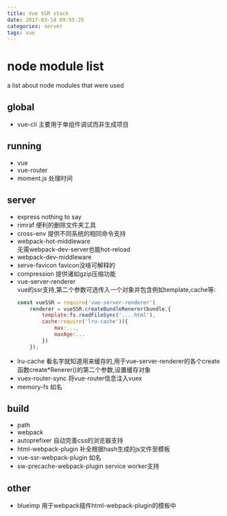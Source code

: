 ```yaml
---
title: Vue SSR stack
date: 2017-03-14 09:55:25
categories: server
tags: vue
---
```

# node module list

a list about node modules that were used

## global

* vue-cli   主要用于单组件调试而非生成项目

## running

* vue
* vue-router
* moment.js 处理时间

## server

* express   nothing to say
* rimraf    便利的删除文件夹工具
* cross-env   提供不同系统的相同命令支持
* webpack-hot-middleware  
    无需webpack-dev-server也能hot-reload  
* webpack-dev-middleware  
* serve-favicon favicon没啥可解释的
* compression   提供诸如gzip压缩功能
* vue-server-renderer  
    vue的ssr支持,第二个参数可选传入一个对象并包含例如template,cache等:  
    ```js
    const vueSSR = require('vue-server-renderer')
        renderer = vueSSR.createBundleRenerer(bundle,{
            template:fs.readFileSync('....html'),
            cache:require('lru-cache')({
                max:...,
                maxAge:...
            })
        });

    ```
* lru-cache 看名字就知道用来缓存的,用于vue-server-renderer的各个create函数create*Renerer()的第二个参数,设置缓存对象
* vuex-router-sync  将vue-router信息注入vuex
* memory-fs 如名

## build

* path
* webpack
* autoprefixer  自动完善css的浏览器支持
* html-webpack-plugin   补全根据hash生成的js文件至模板
* vue-ssr-webpack-plugin    如名
* sw-precache-webpack-plugin    service worker支持

## other

* blueimp  用于webpack插件html-webpack-plugin的模板中